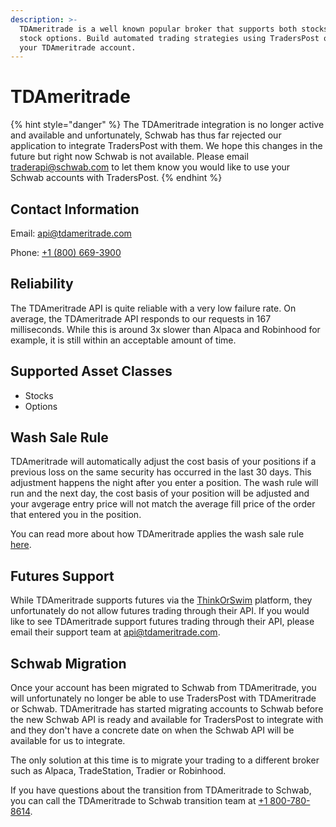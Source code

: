 ```yaml
---
description: >-
  TDAmeritrade is a well known popular broker that supports both stocks and
  stock options. Build automated trading strategies using TradersPost on top of
  your TDAmeritrade account.
---
```


# TDAmeritrade

{% hint style="danger" %}
The TDAmeritrade integration is no longer active and available and unfortunately, Schwab has thus far rejected our application to integrate TradersPost with them. We hope this changes in the future but right now Schwab is not available. Please email [traderapi@schwab.com](<mailto:traderapi@schwab.com >) to let them know you would like to use your Schwab accounts with TradersPost.
{% endhint %}

## Contact Information

Email: [api@tdameritrade.com](mailto:api@tdameritrade.com)

Phone: [+1 (800) 669-3900](tel:18006693900)

## Reliability

The TDAmeritrade API is quite reliable with a very low failure rate. On average, the TDAmeritrade API responds to our requests in 167 milliseconds. While this is around 3x slower than Alpaca and Robinhood for example, it is still within an acceptable amount of time.

## Supported Asset Classes

* Stocks
* Options

## Wash Sale Rule

TDAmeritrade will automatically adjust the cost basis of your positions if a previous loss on the same security has occurred in the last 30 days. This adjustment happens the night after you enter a position. The wash rule will run and the next day, the cost basis of your position will be adjusted and your avgerage entry price will not match the average fill price of the order that entered you in the position.

You can read more about how TDAmeritrade applies the wash sale rule [here](https://www.tdameritrade.com/investment-guidance/investment-management-services/tax-loss-harvesting/tax-loss-harvesting-wash-sales.html).

## Futures Support

While TDAmeritrade supports futures via the [ThinkOrSwim](https://www.tdameritrade.com/tools-and-platforms/thinkorswim.html) platform, they unfortunately do not allow futures trading through their API. If you would like to see TDAmeritrade support futures trading through their API, please email their support team at [api@tdameritrade.com](<mailto:api@tdameritrade.com >).

## Schwab Migration

Once your account has been migrated to Schwab from TDAmeritrade, you will unfortunately no longer be able to use TradersPost with TDAmeritrade or Schwab. TDAmeritrade has started migrating accounts to Schwab before the new Schwab API is ready and available for TradersPost to integrate with and they don't have a concrete date on when the Schwab API will be available for us to integrate.

The only solution at this time is to migrate your trading to a different broker such as Alpaca, TradeStation, Tradier or Robinhood.

If you have questions about the transition from TDAmeritrade to Schwab, you can call the TDAmeritrade to Schwab transition team at [+1 800-780-8614](tel:18007808614).
